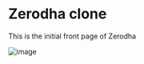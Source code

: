 # Zerodha clone
 This is the initial front page of Zerodha
 
![image](https://github.com/user-attachments/assets/b36701f0-f2d5-4654-8945-b2eea3464909)
